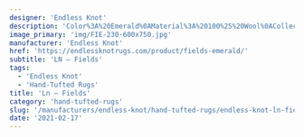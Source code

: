 ```yaml
---
designer: 'Endless Knot'
description: 'Color%3A%20Emerald%0AMaterial%3A%20100%25%20Wool%0ACollection%3A%20Hand-Tufted%20Collection'
image_primary: 'img/FIE-230-600x750.jpg'
manufacturer: 'Endless Knot'
href: 'https://endlessknotrugs.com/product/fields-emerald/'
subtitle: 'LN – Fields'
tags:
  - 'Endless Knot'
  - 'Hand-Tufted Rugs'
title: 'Ln – Fields'
category: 'hand-tufted-rugs'
slug: '/manufacturers/endless-knot/hand-tufted-rugs/endless-knot-ln-fields'
date: '2021-02-17'
---
```

